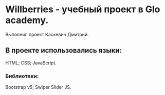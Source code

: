 # Willberries - учебный проект в Glo academy.
Выполнил проект Каскевич Дмитрий. 
## В проекте использовались языки:
HTML;
CSS;
JavaScript.
### Библиотеки:
Bootstrap v5;
Swiper Slider JS.
